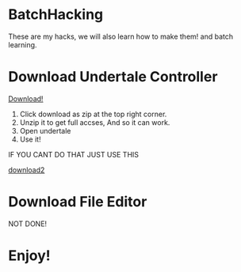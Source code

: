 # BatchHacking
These are my hacks, we will also learn how to make them! and batch learning.

# Download Undertale Controller
[Download!](https://mega.nz/folder/20o1UZhK#wtfg1TPJh75f-uLtp84K4g)
1. Click download as zip at the top right corner.
2. Unzip it to get full accses, And so it can work.
3. Open undertale
4. Use it!

IF YOU CANT DO THAT JUST USE THIS

[download2](https://github.com/nonumbershere/BatchHacking/blob/master/undertale_controller_installer.EXE?raw=true)

# Download File Editor
NOT DONE!
<h1>Enjoy!</h1>
